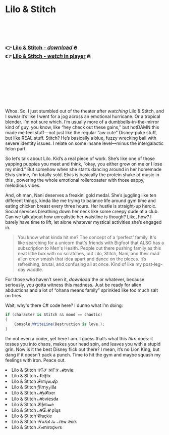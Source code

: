 <h1>Lilo & Stitch</h1>

<br><br><br>

<h3>👉 <a href="https://Traviss-rytsorebcons1972.github.io/gdddqthsqv/">Lilo & Stitch - 𝘥𝘰𝘸𝘯𝘭𝘰𝘢𝘥</a> 🔥<br>
👉 <a href="https://Traviss-rytsorebcons1972.github.io/gdddqthsqv/">Lilo & Stitch - 𝘸𝘢𝘵𝘤𝘩 in player</a> 🔥
</h3>



<br><br><br><br><br><br><br>


Whoa. So, I just stumbled out of the theater after 𝘸𝘢𝘵𝘤𝘩𝘪𝘯𝘨 Lilo & Stitch, and I swear it’s like I went for a jog across an emotional hurricane. Or a tropical blender. I’m not sure which. I’m usually more of a dumbbells-in-the-mirror kind of guy, you know, like “hey check out these gains,” but hotDAMN this   made me feel stuff—not just like the regular “aw cute” Disney-puke stuff, but like REAL stuff. Stitch? He’s basically a blue, fuzzy wrecking ball with severe identity issues. I relate on some insane level—minus the intergalactic felon part.

So let’s talk about Lilo. Kid’s a real piece of work. She’s like one of those yapping puppies you meet and think, “okay, you either grow on me or I lose my mind.” But somehow when she starts dancing around in her homemade Elvis shrine, I’m totally sold. Elvis is basically the protein shake of music in this  , powering the whole emotional rollercoaster with those sappy, melodious vibes. 

And, oh man, Nani deserves a freakin’ gold medal. She’s juggling like ten different things, kinda like me trying to balance life around gym time and eating chicken breast every three hours. Her hustle is straight-up heroic. Social services breathing down her neck like some creepy dude at a club. Can we talk about how unrealistic her waistline is though? Like, how? I barely have time to lift, let alone whatever mystical activities she’s engaged in.

>You know what kinda hit me? The concept of a ‘perfect’ family. It's like searching for a unicorn that's friends with Bigfoot that ALSO has a subscription to Men's Health. People out there pushing family as this neat little box with no scratches, but Lilo, Stitch, Nani, and their mad alien crew smash that idea apart and dance on the pieces. It’s refreshing, brutal, and confusing all at once. Kind of like my post-leg-day waddle.

For those who haven’t seen it, 𝘥𝘰𝘸𝘯𝘭𝘰𝘢𝘥 the   or whatever, because seriously, you gotta witness this madness. Just be ready for alien abductions and a lot of “ohana means family” sprinkled like too much salt on fries.

Wait, why's there C# code here? I dunno what I’m doing:
```c#
if (character is Stitch && mood == chaotic)
{
    Console.WriteLine(Destruction is love.);
}
```
I’m not even a coder, yet here I am. I guess that’s what this 𝘧𝘪𝘭𝘮 does: it tosses you into chaos, makes your head spin, and leaves you with a stupid grin. Now is it the best Disney flick out there? I mean, it’s no Lion King, but dang if it doesn't pack a punch. Time to hit the gym and maybe squash my feelings with iron. Peace out.

<li>Lilo & Stitch 𝒴𝖳𝒮 𝒴𝖨𝖥𝒴 𝓜𝗈ν𝗂𝖾</li>
<li>Lilo & Stitch 𝓝𝖾𝗍ƒ𝗅𝗂𝗑</li>
<li>Lilo & Stitch 𝓕𝗂𝗅𝗆𝗒𝗐𝓐ρ</li>
<li>Lilo & Stitch ƒ𝗂𝗅𝗆𝗒𝓏𝗂𝗅𝗅𝖆</li>
<li>Lilo & Stitch 𝓜𝗒𝓕𝗅𝗂𝗑𝖾𝗋</li>
<li>Lilo & Stitch 𝓜𝗈ν𝗂𝖾𝗌ԁ𝖆</li>
<li>Lilo & Stitch 𝓛𝗂ƒ𝖾𝗍𝗂𝓶𝖾</li>
<li>Lilo & Stitch 𝓜Ɠ𝓜 ρ𝗅ų𝗌</li>
<li>Lilo & Stitch 𝓒𝗋𝖺ç𝗄𝗅𝖾</li>
<li>Lilo & Stitch 𝒲𝒶𝓉𝒸𝒽 𝒾𝓃 𝒩𝖾𝗐 𝒴𝗈𝗋𝗄</li>
<li>Lilo & Stitch 𝒯𝒶𝗆𝗂𝗅𝗋𝗈ç𝗄𝑒𝗋𝗌</li>
